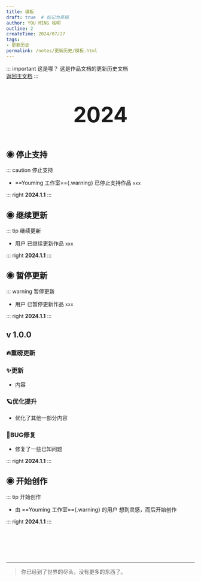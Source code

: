 ```yaml
---
title: 模板
draft: true  # 标记为草稿
author: YOU MING 柚明
outline: 2
createTime: 2024/07/27
tags:
- 更新历史
permalink: /notes/更新历史/模板.html
---
```


::: important 这是哪？
这是作品文档的更新历史文档  
[返回主文档](/notes/模板.html)
:::

<div style="text-align: center; ">
    <p style="font-size: 56px; font-weight: 650; margin-top: 60px">2024</p>
</div>

## ◉ 停止支持
::: caution 停止支持
- ==Youming 工作室=={.warning} 已停止支持作品 `xxx`

::: right
**2024.1.1**
:::


## ◉ 继续更新
::: tip 继续更新
- 用户 <Badge text="柚明" type="tip" /> 已继续更新作品 `xxx`

::: right
**2024.1.1**
:::


## ◉ 暂停更新
::: warning 暂停更新
- 用户 <Badge text="柚明" type="tip" /> 已暂停更新作品 `xxx`

::: right
**2024.1.1**
:::


## v 1.0.0 <Badge text="内测版" type="danger" /> <Badge text="公测版" type="info" /> <Badge text="正式版" type="tip" />
### 🔥重磅更新
### ✨更新

- 内容

### 🪐优化提升

- 优化了其他一部分内容

### 🐛BUG修复

- 修复了一些已知问题

::: right
**2024.1.1**
:::


## ◉ 开始创作
::: tip 开始创作
- 由 ==Youming 工作室=={.warning} 的用户 <Badge text="柚明" type="tip" /> 想到灵感，而后开始创作

::: right
**2024.1.1**
:::

<p style="margin-top: 100px"></p>

---

> 你已经到了世界的尽头，没有更多的东西了。